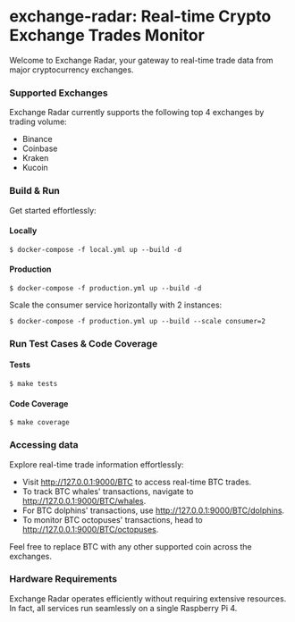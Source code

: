 # exchange-radar: Real-time Crypto Exchange Trades Monitor
Welcome to Exchange Radar, your gateway to real-time trade data from major cryptocurrency exchanges.

### Supported Exchanges
Exchange Radar currently supports the following top 4 exchanges by trading volume:
- Binance
- Coinbase
- Kraken
- Kucoin

### Build & Run
Get started effortlessly:

#### Locally

    $ docker-compose -f local.yml up --build -d

#### Production

    $ docker-compose -f production.yml up --build -d

Scale the consumer service horizontally with 2 instances:

    $ docker-compose -f production.yml up --build --scale consumer=2

### Run Test Cases & Code Coverage

#### Tests

    $ make tests

#### Code Coverage

    $ make coverage

### Accessing data
Explore real-time trade information effortlessly:
- Visit http://127.0.0.1:9000/BTC to access real-time BTC trades.
- To track BTC whales' transactions, navigate to http://127.0.0.1:9000/BTC/whales.
- For BTC dolphins' transactions, use http://127.0.0.1:9000/BTC/dolphins.
- To monitor BTC octopuses' transactions, head to http://127.0.0.1:9000/BTC/octopuses.

Feel free to replace BTC with any other supported coin across the exchanges.

### Hardware Requirements
Exchange Radar operates efficiently without requiring extensive resources. In fact, all services run seamlessly on a single Raspberry Pi 4.
